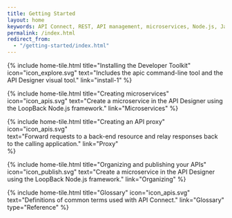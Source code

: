 ```yaml
---
title: Getting Started
layout: home
keywords: API Connect, REST, API management, microservices, Node.js, Java, Bluemix, SOAP
permalink: /index.html
redirect_from:
  - "/getting-started/index.html"
---
```

{% include home-tile.html
  title="Installing the Developer Toolkit"
  icon="icon_explore.svg"
  text="Includes the apic command-line tool and the API Designer visual tool."
  link="install-1"
%}

{% include home-tile.html
  title="Creating microservices"
  icon="icon_apis.svg"
  text="Create a microservice in the API Designer using the LoopBack Node.js framework."
  link="Microservices"
%}

{% include home-tile.html
  title="Creating an API proxy"
  icon="icon_apis.svg"  
  text="Forward requests to a back-end resource and relay responses back to the calling application."
  link="Proxy"  
%}

{% include home-tile.html
  title="Organizing and publishing your APIs"
  icon="icon_publish.svg"
  text="Create a microservice in the API Designer using the LoopBack Node.js framework."
  link="Organizing"
%}

{% include home-tile.html
  title="Glossary"
  icon="icon_apis.svg"
  text="Definitions of common terms used with API Connect."
  link="Glossary"
  type="Reference"
%}
